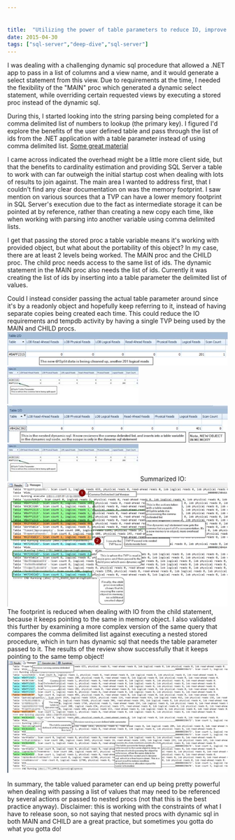 ```yaml
---


title:  "Utilizing the power of table parameters to reduce IO, improve performance, decrease pollution, and achieve world peace..."
date: 2015-04-30
tags: ["sql-server","deep-dive","sql-server"]
---
```


I was dealing with a challenging dynamic sql procedure that allowed a .NET app to pass in a list of columns and a view name, and it would generate a select statement from this view. Due to requirements at the time, I needed the flexibility of the "MAIN" proc which generated a dynamic select statement, while overriding certain requested views by executing a stored proc instead of the dynamic sql.

During this, I started looking into the string parsing being completed for a comma delimited list of numbers to lookup (the primary key). I figured I'd explore the benefits of the user defined table and pass through the list of ids from the .NET application with a table parameter instead of using comma delimited list. [Some great material](http://www.sommarskog.se/arrays-in-sql-2008.html#Performance_Considerations)

I came across indicated the overhead might be a little more client side, but that the benefits to cardinality estimation and providing SQL Server a table to work with can far outweigh the initial startup cost when dealing with lots of results to join against. The main area I wanted to address first, that I couldn't find any clear documentation on was the memory footprint. I saw mention on various sources that a TVP can have a lower memory footprint in SQL Server's execution due to the fact as intermediate storage it can be pointed at by reference, rather than creating a new copy each time, like when working with parsing into another variable using comma delimited lists.

I get that passing the stored proc a table variable means it's working with provided object, but what about the portability of this object? In my case, there are at least 2 levels being worked. The MAIN proc and the CHILD proc. The child proc needs access to the same list of ids. The dynamic statement in the MAIN proc also needs the list of ids. Currently it was creating the list of ids by inserting into a table parameter the delimited list of values.

Could I instead consider passing the actual table parameter around since it's by a readonly object and hopefully keep referring to it, instead of having separate copies being created each time. This could reduce the IO requirements and tempdb activity by having a single TVP being used by the MAIN and CHILD procs.
![TVP Testing 2](/assets/img/SQL_Sentry_Plan_Explorer_PRO-2015-04-30_09_56_17_xkvtbz.png)
![TVP Testing 3](/assets/img/SQL_Sentry_Plan_Explorer_PRO-2015-04-30_09_52_10_bxzrlg.png)
![TVP Testing 4](/assets/img/SQL_Sentry_Plan_Explorer_PRO-2015-04-30_09_58_30_j7k6u3.png)
![TVP Testing 5](/assets/img/SQL_Sentry_Plan_Explorer_PRO-2015-04-30_09_52_10_bxzrlg.png)
Summarized IO:
![TVP Testing 1](/assets/img/-2015-04-30_09_06_36_s37z0t.png)
The footprint is reduced when dealing with IO from the child statement, because it keeps pointing to the same in memory object. I also validated this further by examining a more complex version of the same query that compares the comma delimited list against executing a nested stored procedure, which in turn has dynamic sql that needs the table parameter passed to it. The results of the review show successfully that it keeps pointing to the same temp object!
![TVP Test 6](/assets/img/Miscellaneous_Files_-_Testing_New_Stored_Proc_with_Debug.sql_--2015-04-30_10_06_40_ojiues.png)

In summary, the table valued parameter can end up being pretty powerful when dealing with passing a list of values that may need to be referenced by several actions or passed to nested procs (not that this is the best practice anyway). Disclaimer: this is working with the constraints of what I have to release soon, so not saying that nested procs with dynamic sql in both MAIN and CHILD are a great practice, but sometimes you gotta do what you gotta do!
